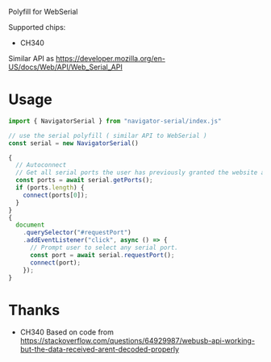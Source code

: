 Polyfill for WebSerial

Supported chips: 
- CH340

Similar API as https://developer.mozilla.org/en-US/docs/Web/API/Web_Serial_API

# Usage
```js
import { NavigatorSerial } from "navigator-serial/index.js"

// use the serial polyfill ( similar API to WebSerial )
const serial = new NavigatorSerial()

{
  // Autoconnect
  // Get all serial ports the user has previously granted the website access to.
  const ports = await serial.getPorts();
  if (ports.length) {
    connect(ports[0]);
  }
}
{
  document
    .querySelector("#requestPort")
    .addEventListener("click", async () => {
      // Prompt user to select any serial port.
      const port = await serial.requestPort();
      connect(port);
    });
}
```

# Thanks
- CH340 Based on code from https://stackoverflow.com/questions/64929987/webusb-api-working-but-the-data-received-arent-decoded-properly
